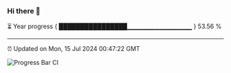 ### Hi there 👋

⏳ Year progress { ████████████████▁▁▁▁▁▁▁▁▁▁▁▁▁▁ } 53.56 %

---

⏰ Updated on Mon, 15 Jul 2024 00:47:22 GMT

![Progress Bar CI](https://github.com/code-lakshay/GitHub-Actions-Demo/workflows/Progress%20Bar%20CI/badge.svg)
